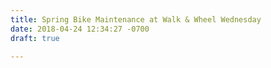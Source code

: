 ```yaml
---
title: Spring Bike Maintenance at Walk & Wheel Wednesday
date: 2018-04-24 12:34:27 -0700
draft: true

---
```

